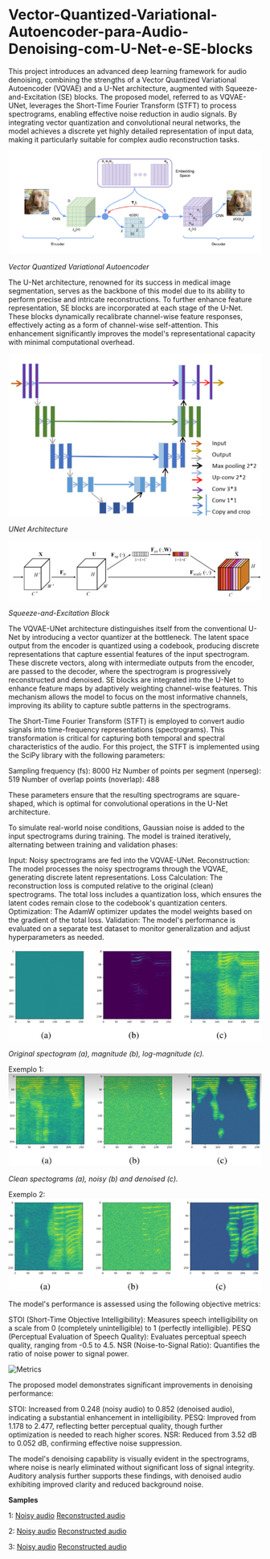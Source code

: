 # Vector-Quantized-Variational-Autoencoder-para-Audio-Denoising-com-U-Net-e-SE-blocks
This project introduces an advanced deep learning framework for audio denoising, combining the strengths of a Vector Quantized Variational Autoencoder (VQVAE) and a U-Net architecture, augmented with Squeeze-and-Excitation (SE) blocks. The proposed model, referred to as VQVAE-UNet, leverages the Short-Time Fourier Transform (STFT) to process spectrograms, enabling effective noise reduction in audio signals. By integrating vector quantization and convolutional neural networks, the model achieves a discrete yet highly detailed representation of input data, making it particularly suitable for complex audio reconstruction tasks.

![Vector Quantized Variational Autoencoder](images/VQVAE.png)

*Vector Quantized Variational Autoencoder*


The U-Net architecture, renowned for its success in medical image segmentation, serves as the backbone of this model due to its ability to perform precise and intricate reconstructions. To further enhance feature representation, SE blocks are incorporated at each stage of the U-Net. These blocks dynamically recalibrate channel-wise feature responses, effectively acting as a form of channel-wise self-attention. This enhancement significantly improves the model's representational capacity with minimal computational overhead.

![U-Net](images/unet.png)

*UNet Architecture*

![SE-Blocks](images/se.png)

*Squeeze-and-Excitation Block*

The VQVAE-UNet architecture distinguishes itself from the conventional U-Net by introducing a vector quantizer at the bottleneck. The latent space output from the encoder is quantized using a codebook, producing discrete representations that capture essential features of the input spectrogram. These discrete vectors, along with intermediate outputs from the encoder, are passed to the decoder, where the spectrogram is progressively reconstructed and denoised.
SE blocks are integrated into the U-Net to enhance feature maps by adaptively weighting channel-wise features. This mechanism allows the model to focus on the most informative channels, improving its ability to capture subtle patterns in the spectrograms.

The Short-Time Fourier Transform (STFT) is employed to convert audio signals into time-frequency representations (spectrograms). This transformation is critical for capturing both temporal and spectral characteristics of the audio. For this project, the STFT is implemented using the SciPy library with the following parameters:

Sampling frequency (fs): 8000 Hz
Number of points per segment (nperseg): 519
Number of overlap points (noverlap): 488

These parameters ensure that the resulting spectrograms are square-shaped, which is optimal for convolutional operations in the U-Net architecture.

To simulate real-world noise conditions, Gaussian noise is added to the input spectrograms during training. The model is trained iteratively, alternating between training and validation phases:

Input: Noisy spectrograms are fed into the VQVAE-UNet.
Reconstruction: The model processes the noisy spectrograms through the VQVAE, generating discrete latent representations.
Loss Calculation: The reconstruction loss is computed relative to the original (clean) spectrograms. The total loss includes a quantization loss, which ensures the latent codes remain close to the codebook's quantization centers.
Optimization: The AdamW optimizer updates the model weights based on the gradient of the total loss.
Validation: The model's performance is evaluated on a separate test dataset to monitor generalization and adjust hyperparameters as needed.

![Espectrogramas normais e em log-magnitude](images/logmagnitude.png)

*Original spectogram (a), magnitude (b), log-magnitude (c).*


Exemplo 1:
![Espectrogramas](images/ex1.png)

*Clean spectograms (a), noisy (b) and denoised (c).*

Exemplo 2:
![Spectograms2](images/ex2.png)

The model's performance is assessed using the following objective metrics:

STOI (Short-Time Objective Intelligibility): Measures speech intelligibility on a scale from 0 (completely unintelligible) to 1 (perfectly intelligible).
PESQ (Perceptual Evaluation of Speech Quality): Evaluates perceptual speech quality, ranging from -0.5 to 4.5.
NSR (Noise-to-Signal Ratio): Quantifies the ratio of noise power to signal power.

![Metrics](images/Métricas.png)

The proposed model demonstrates significant improvements in denoising performance:

STOI: Increased from 0.248 (noisy audio) to 0.852 (denoised audio), indicating a substantial enhancement in intelligibility.
PESQ: Improved from 1.178 to 2.477, reflecting better perceptual quality, though further optimization is needed to reach higher scores.
NSR: Reduced from 3.52 dB to 0.052 dB, confirming effective noise suppression.

The model's denoising capability is visually evident in the spectrograms, where noise is nearly eliminated without significant loss of signal integrity. Auditory analysis further supports these findings, with denoised audio exhibiting improved clarity and reduced background noise.

**Samples**

1: [Noisy audio](audios/noisy_audio1.wav)
[Reconstructed audio](audios/denoised_audio1.wav)

2: [Noisy audio](audios/noised_audio2.wav)
[Reconstructed audio](audios/denoised_audio2.wav)

3: [Noisy audio](audios/noised_audio3.wav)
[Reconstructed audio](audios/denoised_audio3.wav)

